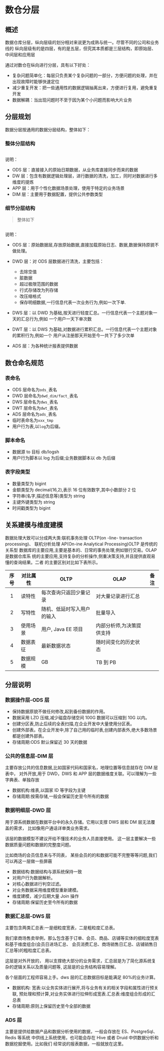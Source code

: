 # 数仓分层

## 概述

数据仓库分层，纵向层级的划分相对来说更为成熟与统一。尽管不同的公司和业务线的
纵向层级有的是四层，有的是五层，但究其本质都是三层结构，即原始层、中间层和应用层

通过对数仓在纵向进行分层，具有以下好处：

- 复杂问题简单化：每层只负责某个复杂问题的一部分，方便问题的处理，并在出现故障时能够快速定位
- 减少重复开发：把一些通用性的数据逻辑抽离出来，方便进行复用，避免重复开发
- 数据解耦：当出现问题时不至于因为某个小问题而影响大片业务

## 分层规划

数据分层按通用的数据分层结构，整体如下：

### 整体分层结构

<img :src="$withBase('/data/data-layer-03.png')">

说明：

- ODS 层：直接接入的原始日期数据，从业务库直接同步而来的数据
- DW 层：包含有数据逻辑处理层，进行数据的清洗，加工，同时对数据进行多维度的提炼
- APP 层：用于个性化数据场景处理，使用于特定的业务场景
- DIM 层：主要用于数据配置，提供公共参数类型

### 细节分层结构

> 整体如下

<img :src="$withBase('/data/data-layer.png')">

说明：

- ODS 层：原始数据层,存放原始数据,直接加载原始日志、数据,数据保持原貌不做处理。
- DWD 层：对 ODS 层数据进行清洗，主要包括：

  - 去除空值
  - 脏数据
  - 超过极限范围的数据
  - 行式存储改为列存储
  - 改压缩格式
  - 保存明细数据,一行信息代表一次业务行为,例如一次下单.

- DWS 层：以 DWD 为基础,按天进行轻度汇总。一行信息代表一个主题对象一天的汇总行为,例如
  一个用户一天下单次数
- DWT 层：以 DWS 为基础,对数据进行累积汇总。一行信息代表一个主题对象的累积行为,例如一个
  用户从注册那天开始至今一共下了多少次单
- ADS 层：为各种统计报表提供数据

## 数仓命名规范

### 表命名

- ODS 层命名为`ods_`表名
- DWD 层命名为`dwd_dim/fact_`表名
- DWS 层命名为`dws_`表名
- DWT 层命名为`dwt_`表名
- ADS 层命名为`ads_`表名
- 临时表命名为`xxx_tmp`
- 用户行为表,以`log`为后缀。

### 脚本命名

- 数据源 to 目标 db/logsh
- 用户行为脚本以 log 为后缀;业务数据脚本以 db 为后缀

### 表字段类型

- 数量类型为 bigint
- 金额类型为 decimal(16,2),表示 16 位有效数字,其中小数部分 2 位
- 字符串(名字,描述信息等)类型为 string
- 主键外键类型为 string
- 时间戳类型为 bigint

## 关系建模与维度建模

数据处理大致可以分成两大类:联机事务处理 OLTP(on -line- transaction processing)、
联机分析处理 AP(On-ine Analytical Processing)OLTP 是传统的关系型
数据库的主要应用,主要是基本的、日常的事务处理,例如银行交易。OLAP 是数据仓库系
统的主要应用,支持复杂的分析操作,侧重决策支持,并且提供直观易懂的查询结果。二者
的主要区别对比如下表所示。

| 序号 | 对比属性 | OLTP                       | OLAP                      | 备注 |
| :--: | -------- | -------------------------- | ------------------------- | ---- |
|  1   | 读特性   | 每次查询只返回少量记录     | 对大量记录进行汇总        |      |
|  2   | 写特性   | 随机、低延时写入用户的输入 | 批量导入                  |      |
|  3   | 使用场景 | 用户, Java EE 项目         | 内部分析师,为决策提供支持 |      |
|  4   | 数据表征 | 最新数据状态               | 随时间变化的历史状态      |      |
|  5   | 数据规模 | GB                         | TB 到 PB                  |      |

## 分层说明

### 数据操作层-ODS 层

- 保持数据原貌不做任何修改,起到备份数据的作用。
- 数据采用 LZO 压缩,减少磁盘存储空间 100G 数据可以压缩到 10G 以内。
- 创建分区表,防止后续的全表扫描,在企业开发中大量使用分区表。
- 创建外部表。在企业开发中,除了自己用的临时表,创建内部表外,绝大多数场景都是创建外部表。
- 存储周期:ODS 默认保留近 30 天的数据

### 公共的信息层-DIM 层

主要存放公共的信息数据,比如国家代码和国家名，地理位置等信息就存在 DIM 层表中，
对外开放,用于 DWD，DWS 和 APP 层的数据维度关联。可以理解为一些字典表、单独存放

- 数据机构:维表,以国家 ID 等字段为主键
- 存储周期:按需存储,一般会保留历史至今所有的数据

### 数据明细层-DWD 层

用于源系统数据在数据平台中的永久存储。它用以支撑 DWS 层和 DM 层无法覆盖的需求，
比如像用户通话详单类业务需求。

该层的数据模型不建议开给不懂技术的业务人员直接使用。
这一层主要解决一些数据质量问题和数据的完整度问题。

比如商场的会员信息来与不同表，
某些会员的的和数据可能不完整等等问题,我们可以再这一层做一些屏蔽

- 数据结构:数据结构与源系统保持一致
- 对用户行为数据解析。
- 对核心数据进行判空过滤。
- 对业务数据采用维度模型重新建模。
- 维度建模，减少后期大量 Join 操作
- 存储周期:保留历史至今所有的数据

### 数据汇总层-DWS 层

主要包含两类汇总表:一是细粒度宽表，二是粗粒度汇总表。

我们拿商场售卖举例，那么包含基于订单、会员、商品、店铺等实体的细粒度宽表和基于维度组合(会员日进场汇总、
会员消费汇总、商场销售日汇总、店铺销售日汇总等)的粗粒度汇总表。

这层是对外开放的，
用以支撑绝大部分的业务需求，汇总层是为了简化源系统复杂的逻辑关系以及质量问题等,
这层是的业务结构容易理解。

各个层面的工程师容易上手。dws 层的汇总数据目标是能满足 80%的业务计算。

- 数据机构: 宽表:以业务实体进行展开,将与业务有关的相关字段和属性进行预关联,
  预处理和预计算,对业务实体进行拉伸形成宽表.汇总表:维度组合形成的汇总表
- 存储周期:原则上保留历史至今全部的数据

### ADS 层

主要是提供给数据产品和数据分析使用的数据，一般会存放在 ES、PostgreSql、Redis 等系统
中供线上系统使用，也可能会存在 Hive 或者 Druid 中供数据分析和数据挖掘使用。比如我们
经常说的报表数据，一般就放在这里。
